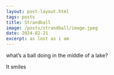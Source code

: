 ```yaml
---
layout: post-layout.html
tags: posts
title: Strandball
image: /posts/strandball/image.jpeg
date: 2024-02-21
excerpt: as lost as i am
---
```


what’s a ball doing in the middle of a lake?

It smiles